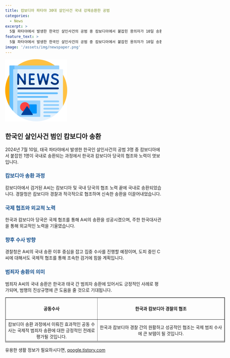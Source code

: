 ```yaml
---
title: 캄보디아 파타야 30대 살인사건 국내 강제송환한 공범
categories:
  - News
excerpt: >
  5월 파타야에서 발생한 한국인 살인사건의 공범 중 캄보디아에서 붙잡힌 용의자가 10일 송환됐다. A씨는 30대 한국인을 납치·살해하고 시신을 유기한 혐의를 받고 있으며, 캄보디아에서 58일 만에 검거됐다. 한국과 캄보디아 당국은 A씨의 신속한 송환을 위해 협조했고, 캄보디아는 A씨를 강제추방하여 한국에 인도하기로 결정했다. 경찰은 A씨를 집중 수사할 계획이며, 도피 중인 다른 용의자에 대해서도 조속히 검거할 방침이다.
feature_text: >
  5월 파타야에서 발생한 한국인 살인사건의 공범 중 캄보디아에서 붙잡힌 용의자가 10일 송환됐다. A씨는 30대 한국인을 납치·살해하고 시신을 유기한 혐의를 받고 있으며, 캄보디아에서 58일 만에 검거됐다. 한국과 캄보디아 당국은 A씨의 신속한 송환을 위해 협조했고, 캄보디아는 A씨를 강제추방하여 한국에 인도하기로 결정했다. 경찰은 A씨를 집중 수사할 계획이며, 도피 중인 다른 용의자에 대해서도 조속히 검거할 방침이다.
image: '/assets/img/newspaper.png'
---
```


<p><img src="/assets/img/newspaper.png" alt="kimp 속보" /></p>

<h2 data-ke-size="size26">한국인 살인사건 범인 캄보디아 송환</h2>

<p data-ke-size="size16">2024년 7월 10일, 태국 파타야에서 발생한 한국인 살인사건의 공범 3명 중 캄보디아에서 붙잡힌 1명이 국내로 송환되는 과정에서 한국과 캄보디아 당국의 협조와 노력이 엿보입니다.</p>

<h3><b><span style="color: #1a5490;">캄보디아 송환 과정</span></b></h3>

<p data-ke-size="size16">캄보디아에서 검거된 A씨는 캄보디아 및 국내 당국의 협조 노력 끝에 국내로 송환되었습니다. 경찰청은 캄보디아 경찰과 적극적으로 협조하며 신속한 송환을 이끌어내었습니다.</p>

<h3><b><span style="color: #1a5490;">국제 협조와 외교적 노력</span></b></h3>

<p data-ke-size="size16">한국과 캄보디아 당국은 국제 협조를 통해 A씨의 송환을 성공시켰으며, 주한 한국대사관을 통해 외교적인 노력을 기울였습니다.</p>

<h3><b><span style="color: #1a5490;">향후 수사 방향</span></b></h3>

<p data-ke-size="size16">경찰청은 A씨의 국내 송환 이후 중심을 잡고 집중 수사를 진행할 예정이며, 도피 중인 C씨에 대해서도 국제적 협조를 통해 조속한 검거에 힘쓸 계획입니다.</p>

<h3><b><span style="color: #1a5490;">범죄자 송환의 의미</span></b></h3>

<p data-ke-size="size16">범죄자 A씨의 국내 송환은 한국과 태국 간 범죄자 송환에 있어서도 긍정적인 사례로 평가되며, 범행의 진상규명에 큰 도움을 줄 것으로 기대됩니다.</p>

<table style="width: 709px; height: 145px;" border="1">
<tbody>
<tr>
<td style="width: 292px; height: 64px; text-align: center;"><b>공동수사</b></td>
<td style="width: 411px; height: 64px; text-align: center;"><b>한국과 캄보디아 경찰의 협조</b></td>
</tr>
<tr>
<td style="width: 292px; height: 64px; text-align: center;">캄보디아 송환 과정에서 이뤄진 효과적인 공동 수사는 국제적 범죄자 송환에 대한 긍정적인 전례로 평가될 것입니다.</td>
<td style="width: 411px; height: 64px; text-align: center;">한국과 캄보디아 경찰 간의 원활하고 성공적인 협조는 국제 범죄 수사에 큰 보탬이 될 것입니다.</td>
</tr>
</tbody>
</table>
유용한 생활 정보가 필요하시다면, <a href="https://qoogle.tistory.com" rel="dofollow">qoogle.tistory.com</a>


